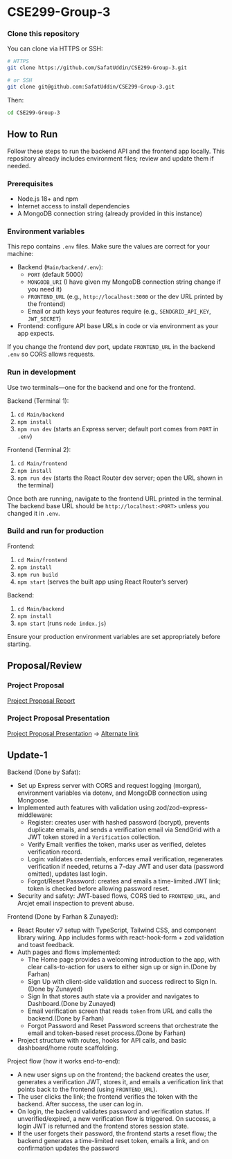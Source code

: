 # CSE299-Group-3

### Clone this repository

You can clone via HTTPS or SSH:

```bash
# HTTPS
git clone https://github.com/SafatUddin/CSE299-Group-3.git

# or SSH
git clone git@github.com:SafatUddin/CSE299-Group-3.git
```

Then:

```bash
cd CSE299-Group-3
```

## How to Run

Follow these steps to run the backend API and the frontend app locally. This repository already includes environment files; review and update them if needed.

### Prerequisites
- Node.js 18+ and npm
- Internet access to install dependencies
- A MongoDB connection string (already provided in this instance)

### Environment variables
This repo contains `.env` files. Make sure the values are correct for your machine:
- Backend (`Main/backend/.env`):
	- `PORT` (default 5000)
	- `MONGODB_URI` (I have given my MongoDB connection string change if you need it)
	- `FRONTEND_URL` (e.g., `http://localhost:3000` or the dev URL printed by the frontend)
	- Email or auth keys your features require (e.g., `SENDGRID_API_KEY`, `JWT_SECRET`)
- Frontend: configure API base URLs in code or via environment as your app expects.

If you change the frontend dev port, update `FRONTEND_URL` in the backend `.env` so CORS allows requests.

### Run in development
Use two terminals—one for the backend and one for the frontend.

Backend (Terminal 1):
1) `cd Main/backend`
2) `npm install`
3) `npm run dev`  (starts an Express server; default port comes from `PORT` in `.env`)

Frontend (Terminal 2):
1) `cd Main/frontend`
2) `npm install`
3) `npm run dev`  (starts the React Router dev server; open the URL shown in the terminal)

Once both are running, navigate to the frontend URL printed in the terminal. The backend base URL should be `http://localhost:<PORT>` unless you changed it in `.env`.

### Build and run for production

Frontend:
1) `cd Main/frontend`
2) `npm install`
3) `npm run build`
4) `npm start`  (serves the built app using React Router’s server)

Backend:
1) `cd Main/backend`
2) `npm install`
3) `npm start`  (runs `node index.js`)

Ensure your production environment variables are set appropriately before starting.



## Proposal/Review
### Project Proposal

[Project Proposal Report](./Documents/CSE299_Project_Proposal_Group-3.pdf)

### Project Proposal Presentation

[Project Proposal Presentation](./Documents/Project_Proposal_Group-3_Presentation.pdf) -> [Alternate link](https://drive.google.com/file/d/1c_V2gUpclm6B3QuC5Vt8E9SqDrkchXZt/view?usp=drive_link)



## Update-1

Backend (Done by Safat):
- Set up Express server with CORS and request logging (morgan), environment variables via dotenv, and MongoDB connection using Mongoose.
- Implemented auth features with validation using zod/zod-express-middleware:
	- Register: creates user with hashed password (bcrypt), prevents duplicate emails, and sends a verification email via SendGrid with a JWT token stored in a `Verification` collection.
	- Verify Email: verifies the token, marks user as verified, deletes verification record.
	- Login: validates credentials, enforces email verification, regenerates verification if needed, returns a 7-day JWT and user data (password omitted), updates last login.
	- Forgot/Reset Password: creates and emails a time-limited JWT link; token is checked before allowing password reset.
- Security and safety: JWT-based flows, CORS tied to `FRONTEND_URL`, and Arcjet email inspection to prevent abuse.

Frontend (Done by Farhan & Zunayed):
- React Router v7 setup with TypeScript, Tailwind CSS, and component library wiring. App includes forms with react-hook-form + zod validation and toast feedback.
- Auth pages and flows implemented:
	- The Home page provides a welcoming introduction to the app, with clear calls-to-action for users to either sign up or sign in.(Done by Farhan)
    - Sign Up with client-side validation and success redirect to Sign In.(Done by Zunayed)
	- Sign In that stores auth state via a provider and navigates to Dashboard.(Done by Zunayed)
	- Email verification screen that reads `token` from URL and calls the backend.(Done by Farhan)
	- Forgot Password and Reset Password screens that orchestrate the email and token-based reset process.(Done by Farhan)
- Project structure with routes, hooks for API calls, and basic dashboard/home route scaffolding.

Project flow (how it works end-to-end):
- A new user signs up on the frontend; the backend creates the user, generates a verification JWT, stores it, and emails a verification link that points back to the frontend (using `FRONTEND_URL`).
- The user clicks the link; the frontend verifies the token with the backend. After success, the user can log in.
- On login, the backend validates password and verification status. If unverified/expired, a new verification flow is triggered. On success, a login JWT is returned and the frontend stores session state.
- If the user forgets their password, the frontend starts a reset flow; the backend generates a time-limited reset token, emails a link, and on confirmation updates the password